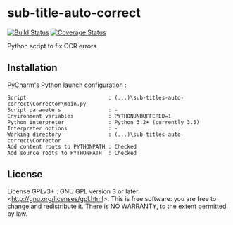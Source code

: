 sub-title-auto-correct
======================

[![Build Status](https://travis-ci.org/adrienbricchi/sub-titles-auto-correct.svg?branch=master)](https://travis-ci.org/adrienbricchi/sub-titles-auto-correct) [![Coverage Status](https://coveralls.io/repos/github/adrienbricchi/sub-titles-auto-correct/badge.svg?branch=master)](https://coveralls.io/github/adrienbricchi/sub-titles-auto-correct?branch=master)

Python script to fix OCR errors

## Installation

PyCharm's Python launch configuration :
```
Script                          : (...)\sub-titles-auto-correct\Corrector\main.py
Script parameters               : -
Environment variables           : PYTHONUNBUFFERED=1
Python interpreter              : Python 3.2+ (currently 3.5)
Interpreter options             : -
Working directory               : (...)\sub-titles-auto-correct\Corrector
Add content roots to PYTHONPATH : Checked
Add source roots to PYTHONPATH  : Checked
```

## License

License GPLv3+ : GNU GPL version 3 or later \<<http://gnu.org/licenses/gpl.html>\>.
This is free software: you are free to change and redistribute it.
There is NO WARRANTY, to the extent permitted by law.

